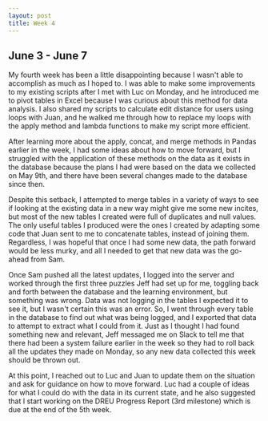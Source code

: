 ```yaml
---
layout: post
title: Week 4
---
```

## June 3 - June 7

My fourth week has been a little disappointing because I wasn't able to accomplish as much as I hoped to. I was able to make some improvements to my existing scripts after I met with Luc on Monday, and he introduced me to pivot tables in Excel because I was curious about this method for data analysis. I also shared my scripts to calculate edit distance for users using loops with Juan, and he walked me through how to replace my loops with the apply method and lambda functions to make my script more efficient.

After learning more about the apply, concat, and merge methods in Pandas earlier in the week, I had some ideas about how to move forward, but I struggled with the application of these methods on the data as it exists in the database because the plans I had were based on the data we collected on May 9th, and there have been several changes made to the database since then.

Despite this setback, I attempted to merge tables in a variety of ways to see if looking at the existing data in a new way might give me some new incites, but most of the new tables I created were full of duplicates and null values. The only useful tables I produced were the ones I created by adapting some code that Juan sent to me to concatenate tables, instead of joining them. Regardless, I was hopeful that once I had some new data, the path forward would be less murky, and all I needed to get that new data was the go-ahead from Sam.

Once Sam pushed all the latest updates, I logged into the server and worked through the first three puzzles Jeff had set up for me, toggling back and forth between the database and the learning environment, but something was wrong. Data was not logging in the tables I expected it to see it, but I wasn't certain this was an error. So, I went through every table in the database to find out what was being logged, and I exported that data to attempt to extract what I could from it. Just as I thought I had found something new and relevant, Jeff messaged me on Slack to tell me that there had been a system failure earlier in the week so they had to roll back all the updates they made on Monday, so any new data collected this week should be thrown out.

At this point, I reached out to Luc and Juan to update them on the situation and ask for guidance on how to move forward. Luc had a couple of ideas for what I could do with the data in its current state, and he also suggested that I start working on the DREU Progress Report (3rd milestone) which is due at the end of the 5th week.